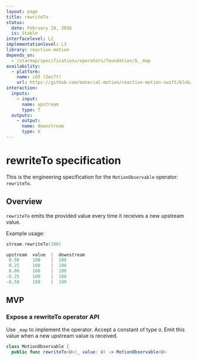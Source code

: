 ```yaml
---
layout: page
title: rewriteTo
status:
  date: February 20, 2016
  is: Stable
interfacelevel: L2
implementationlevel: L3
library: reactive-motion
depends_on:
  - /starmap/specifications/operators/foundation/$._map
availability:
  - platform:
    name: iOS (Swift)
    url: https://github.com/material-motion/reactive-motion-swift/blob/develop/src/operators/rewriteTo.swift
interaction:
  inputs:
    - input:
      name: upstream
      type: T
  outputs:
    - output:
      name: downstream
      type: U
---
```


# rewriteTo specification

This is the engineering specification for the `MotionObservable` operator: `rewriteTo`.

## Overview

`rewriteTo` emits the provided value every time it receives a new upstream value.

Example usage:

```swift
stream.rewriteTo(100)

upstream  value  |  downstream
 0.50     100    |  100
 0.25     100    |  100
 0.00     100    |  100
-0.25     100    |  100
-0.50     100    |  100
```

## MVP

### Expose a rewriteTo operator API

Use `_map` to implement the operator. Accept a constant of type `U`. Emit this value when a
new upstream value is received.

```swift
class MotionObservable {
  public func rewriteTo<U>(_ value: U) -> MotionObservable<U>
```
